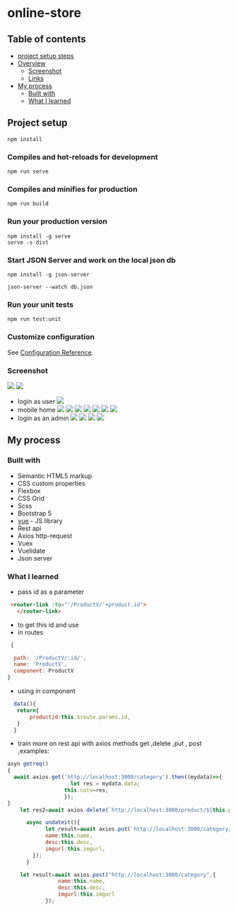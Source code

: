 # online-store
## Table of contents
- [project setup steps](#project-setup)
- [Overview](#overview)
  - [Screenshot](#screenshot)
  - [Links](#links)
- [My process](#my-process)
  - [Built with](#built-with)
  - [What I learned](#what-i-learned)
## Project setup
```
npm install
```

### Compiles and hot-reloads for development
```
npm run serve
```

### Compiles and minifies for production
```
npm run build
```
### Run your production version
```
npm install -g serve
serve -s dist
```
### Start JSON Server and work on the local json db
```
npm install -g json-server

json-server --watch db.json
```
### Run your unit tests
```
npm run test:unit
```
### Customize configuration
See [Configuration Reference](https://cli.vuejs.org/config/).

### Screenshot

![](./screenshots/login.JPG)
![](./screenshots/signup.JPG)
- login as user
![](./screenshots/home-landing.JPG)
- mobile home
![](./screenshots/mobilehome.JPG)
![](./screenshots/about.JPG)
![](./screenshots/Categories.JPG)
![](./screenshots/search.JPG)
![](./screenshots/footer.JPG)
![](./screenshots/productview.JPG)
![](./screenshots/Cart.JPG) 
- login as an admin
![](./screenshots/adminpanal.JPG)
![](./screenshots/updateproducts.JPG)
![](./screenshots/catEdit.JPG)
![](./screenshots/catdelete.JPG)

## My process

### Built with

- Semantic HTML5 markup
- CSS custom properties
- Flexbox
- CSS Grid
- Scss
- Bootstrap 5
- [vue](https://vuejs.org/) - JS library
- Rest api
- Axios http-request
- Vuex
- Vuelidate
- Json server

### What I learned
- pass id as a parameter
```html
 <router-link :to="'/ProductV/'+product.id">
   </router-link>
 ```
 - to get this id and use 
  - in routes
  ```js
   {

    path: '/ProductV/:id/',
    name: 'ProductV',
    component: ProductV
  }
  ```
- using in component
 ```js
   data(){
    return{
        productid:this.$route.params.id,
    }
   }
 ```
- train more on rest api with axios methods get ,delete ,put , post ,examples:
```js
asyn getreq()
{
  await axios.get('http://localhost:3000/category').then((mydata)=>{
                    let res = mydata.data;
                  this.cats=res;
                  });   
} 
    let res2=await axios.delete(`http://localhost:3000/product/${this.productid}`);

      async undateit(){
            let result=await axios.put(`http://localhost:3000/category/${this.catid}`,{
            name:this.name,
            desc:this.desc,
            imgurl:this.imgurl,
        }); 
      }

    let result=await axios.post("http://localhost:3000/category",{
                name:this.name,
                desc:this.desc,
                imgurl:this.imgurl
            });                            
```

